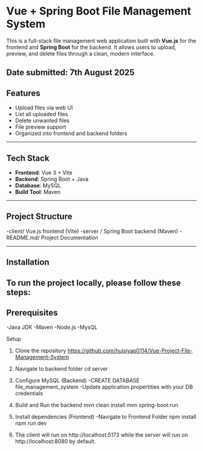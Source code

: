 # Vue + Spring Boot File Management System

This is a full-stack file management web application built with **Vue.js** for the frontend and **Spring Boot** for the backend. It allows users to upload, preview, and delete files through a clean, modern interface.

Date submitted: 7th August 2025
---

## Features

- Upload files via web UI
- List all uploaded files
- Delete unwanted files
- File preview support
- Organized into frontend and backend folders

---
## Tech Stack

- **Frontend**: Vue 3 + Vite
- **Backend**: Spring Boot + Java
- **Database**: MySQL
- **Build Tool**: Maven

---
## Project Structure
-client/ Vue.js frontend (Vite)
-server / Spring Boot backend (Maven)
-README.md/ Project Documentation

---
## Installation
To run the project locally, please follow these steps: 
---
## Prerequisites
-Java JDK
-Maven
-Node.js
-MysQL

Setup
1. Clone the repository
   https://github.com/huisiyap0114/Vue-Project-File-Management-System
   
3. Navigate to backend folder
   cd server
   
5. Configure MySQL (Backend)
   -CREATE DATABASE file_management_system
   -Update application.propertities with your DB credentials
   
7. Build and Run the backend
   mvn clean install
   mvn spring-boot:run
   
9. Install dependencies (Frontend)
   -Navigate to Frontend Folder
   npm install
   npm run dev
   
11. The client will run on http://localhost:5173 while the server will run on
   http://localhost:8080 by default.
